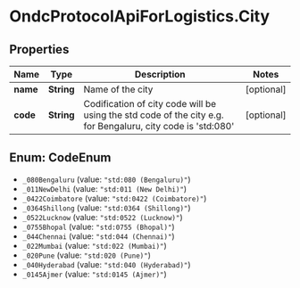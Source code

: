 # OndcProtocolApiForLogistics.City

## Properties
Name | Type | Description | Notes
------------ | ------------- | ------------- | -------------
**name** | **String** | Name of the city | [optional] 
**code** | **String** | Codification of city code will be using the std code of the city e.g. for Bengaluru, city code is &#x27;std:080&#x27; | [optional] 

<a name="CodeEnum"></a>
## Enum: CodeEnum

* `_080Bengaluru` (value: `"std:080 (Bengaluru)"`)
* `_011NewDelhi` (value: `"std:011 (New Delhi)"`)
* `_0422Coimbatore` (value: `"std:0422 (Coimbatore)"`)
* `_0364Shillong` (value: `"std:0364 (Shillong)"`)
* `_0522Lucknow` (value: `"std:0522 (Lucknow)"`)
* `_0755Bhopal` (value: `"std:0755 (Bhopal)"`)
* `_044Chennai` (value: `"std:044 (Chennai)"`)
* `_022Mumbai` (value: `"std:022 (Mumbai)"`)
* `_020Pune` (value: `"std:020 (Pune)"`)
* `_040Hyderabad` (value: `"std:040 (Hyderabad)"`)
* `_0145Ajmer` (value: `"std:0145 (Ajmer)"`)

